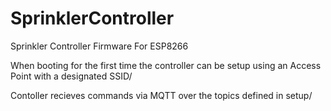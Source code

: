 # SprinklerController
Sprinkler Controller Firmware For ESP8266

When booting for the first time the controller can be
setup using an Access Point with a designated SSID/

Contoller recieves commands via MQTT over the topics defined in setup/
